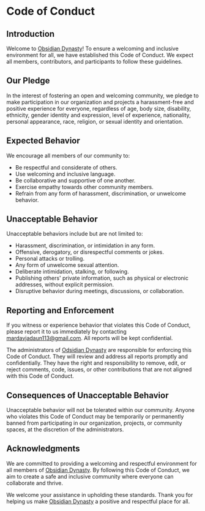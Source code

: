 # Code of Conduct

## Introduction

Welcome to [Obsidian Dynasty](https://github.com/Obsidian-Dynasty)! To ensure a welcoming and inclusive environment for all, we have established this Code of Conduct. We expect all members, contributors, and participants to follow these guidelines.

## Our Pledge

In the interest of fostering an open and welcoming community, we pledge to make participation in our organization and projects a harassment-free and positive experience for everyone, regardless of age, body size, disability, ethnicity, gender identity and expression, level of experience, nationality, personal appearance, race, religion, or sexual identity and orientation.

## Expected Behavior

We encourage all members of our community to:

- Be respectful and considerate of others.
- Use welcoming and inclusive language.
- Be collaborative and supportive of one another.
- Exercise empathy towards other community members.
- Refrain from any form of harassment, discrimination, or unwelcome behavior.

## Unacceptable Behavior

Unacceptable behaviors include but are not limited to:

- Harassment, discrimination, or intimidation in any form.
- Offensive, derogatory, or disrespectful comments or jokes.
- Personal attacks or trolling.
- Any form of unwelcome sexual attention.
- Deliberate intimidation, stalking, or following.
- Publishing others' private information, such as physical or electronic addresses, without explicit permission.
- Disruptive behavior during meetings, discussions, or collaboration.

## Reporting and Enforcement

If you witness or experience behavior that violates this Code of Conduct, please report it to us immediately by contacting [mardavjadaun113@gmail.com](mailto:mardavjadaun113@gmail.com). All reports will be kept confidential.

The administrators of [Odsidian Dynasty](https://github.com/Obsidian-Dynasty) are responsible for enforcing this Code of Conduct. They will review and address all reports promptly and confidentially. They have the right and responsibility to remove, edit, or reject comments, code, issues, or other contributions that are not aligned with this Code of Conduct.

## Consequences of Unacceptable Behavior

Unacceptable behavior will not be tolerated within our community. Anyone who violates this Code of Conduct may be temporarily or permanently banned from participating in our organization, projects, or community spaces, at the discretion of the administrators.

## Acknowledgments

We are committed to providing a welcoming and respectful environment for all members of [Obsidian Dynasty](https://github.com/Obsidian-Dynasty). By following this Code of Conduct, we aim to create a safe and inclusive community where everyone can collaborate and thrive.

We welcome your assistance in upholding these standards. Thank you for helping us make [Obsidian Dynasty](https://github.com/Obsidian-Dynasty) a positive and respectful place for all.
